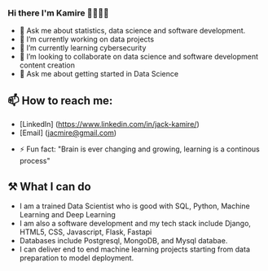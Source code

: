 ### Hi there I'm Kamire 🙋‍♀️👋🏿

<!--
**Kamire-J/Kamire-J** is a ✨ _special_ ✨ repository because its `README.md` (this file) appears on your GitHub profile.

Here are some ideas to get you started:

- 🔭 I’m currently working on data projects
- 🌱 I’m currently learning cybersecurity
- 👯 I’m looking to collaborate on data science and software development content creation
- 💬 Ask me about getting started in Data Science
- 📫 How to reach me: ...
- 😄 Pronouns: ...
- ⚡ Fun fact: ...
-->
- 💬 Ask me about statistics, data science and software development.
- 🔭 I’m currently working on data projects
- 🌱 I’m currently learning cybersecurity
- 👯 I’m looking to collaborate on data science and software development content creation
- 💬 Ask me about getting started in Data Science
## 📫 How to reach me: 
- [LinkedIn] (https://www.linkedin.com/in/jack-kamire/)
- [Email] (jacmire@gmail.com)
* ⚡ Fun fact: "Brain is ever changing and growing, learning is a continous process"
## ⚒️ What I can do
- I am a trained Data Scientist who is good with SQL, Python, Machine Learning and Deep Learning
- I am also a software development and my tech stack include Django, HTML5, CSS, Javascript, Flask, Fastapi
- Databases include Postgresql, MongoDB, and Mysql databae.
- I can deliver end to end machine learning projects starting from data preparation to model deployment.
